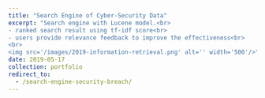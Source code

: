 ```yaml
---
title: "Search Engine of Cyber-Security Data"
excerpt: "Search engine with Lucene model.<br>
- ranked search result using tf-idf score<br>
- users provide relevance feedback to improve the effectiveness<br>
<br>
<img src='/images/2019-information-retrieval.png' alt='' width='500'/>"
date: 2019-05-17
collection: portfolio
redirect_to:
  - /search-engine-security-breach/
---
```

